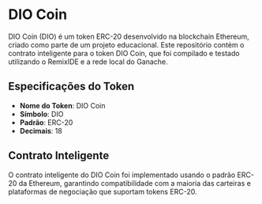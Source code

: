 # DIO Coin

DIO Coin (DIO) é um token ERC-20 desenvolvido na blockchain Ethereum, criado como parte de um projeto educacional. Este repositório contém o contrato inteligente para o token DIO Coin, que foi compilado e testado utilizando o RemixIDE e a rede local do Ganache.

## Especificações do Token

- **Nome do Token**: DIO Coin
- **Símbolo**: DIO
- **Padrão**: ERC-20
- **Decimais**: 18

## Contrato Inteligente

O contrato inteligente do DIO Coin foi implementado usando o padrão ERC-20 da Ethereum, garantindo compatibilidade com a maioria das carteiras e plataformas de negociação que suportam tokens ERC-20.
